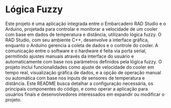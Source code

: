 # Lógica Fuzzy
Este projeto é uma aplicação integrada entre o Embarcadero RAD Studio e o Arduino, projetada para controlar e monitorar a velocidade de um cooler com base em dados de temperatura e distância, utilizando lógica fuzzy. 
O RAD Studio, com seu ambiente C++, desenvolve a interface gráfica, enquanto o Arduino gerencia a coleta de dados e o controle do cooler. A comunicação entre o software e o hardware é feita via porta serial, permitindo ajustes manuais através da interface do usuário e automaticamente com base nos parâmetros definidos pela lógica fuzzy. O projeto inclui funcionalidades como ajuste de velocidade do cooler em tempo real, visualização gráfica de dados, e a opção de operação manual ou automática com base nos inputs de sensores de temperatura e distância. Este README busca detalhar a configuração necessária, os principais componentes do código, e como operar a aplicação para usuários finais e desenvolvedores interessados em expandir ou modificar o projeto.


